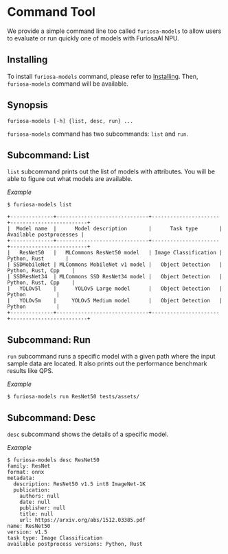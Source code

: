 # Command Tool
We provide a simple command line too called `furiosa-models` to allow users to 
evaluate or run quickly one of models with FuriosaAI NPU. 

## Installing
To install `furiosa-models` command, please refer to [Installing](getting_started.md#installing). 
Then, `furiosa-models` command will be available.

## Synopsis
```
furiosa-models [-h] {list, desc, run} ...
```

`furiosa-models` command has two subcommands: `list` and `run`.

## Subcommand: List

`list` subcommand prints out the list of models with attributes. 
You will be able to figure out what models are available. 

*Example*
```
$ furiosa-models list

+--------------+------------------------------+----------------------+-------------------------+
|  Model name  |      Model description       |      Task type       | Available postprocesses |
+--------------+------------------------------+----------------------+-------------------------+
|   ResNet50   |   MLCommons ResNet50 model   | Image Classification |      Python, Rust       |
| SSDMobileNet | MLCommons MobileNet v1 model |   Object Detection   |    Python, Rust, Cpp    |
| SSDResNet34  | MLCommons SSD ResNet34 model |   Object Detection   |    Python, Rust, Cpp    |
|   YOLOv5l    |      YOLOv5 Large model      |   Object Detection   |         Python          |
|   YOLOv5m    |     YOLOv5 Medium model      |   Object Detection   |         Python          |
+--------------+------------------------------+----------------------+-------------------------+
```

## Subcommand: Run

`run` subcommand runs a specific model with a given path where the input sample data are located.
It also prints out the performance benchmark results like QPS.

*Example*
```
$ furiosa-models run ResNet50 tests/assets/
```

## Subcommand: Desc

`desc` subcommand shows the details of a specific model.

*Example*
```
$ furiosa-models desc ResNet50 
family: ResNet
format: onnx
metadata:
  description: ResNet50 v1.5 int8 ImageNet-1K
  publication:
    authors: null
    date: null
    publisher: null
    title: null
    url: https://arxiv.org/abs/1512.03385.pdf
name: ResNet50
version: v1.5
task type: Image Classification
available postprocess versions: Python, Rust
```